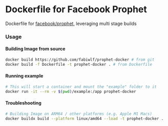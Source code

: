 # Dockerfile for Facebook Prophet
Dockerfile for [facebook/prophet](https://github.com/facebook/prophet), leveraging multi stage builds

### Usage

#### Building Image from source
```sh
docker build https://github.com/fabiwlf/prophet-docker # from git
docker build -f Dockerfile -t prophet-docker . # from Dockerfile
```

#### Running example
```sh
# This will start a container and mount the "example" folder to it
docker run -it --rm -v $(pwd)/example:/app prophet-docker
```


#### Troubleshooting
```sh
# Building Image on ARM64 / other platforms (e.g. Apple M1 Macs)
docker buildx build --platform linux/amd64 --load -t prophet-docker .
```
